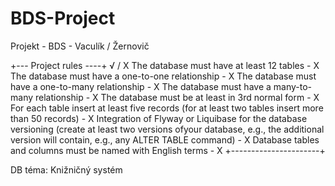 # BDS-Project
Projekt  - BDS - Vaculík / Žernovič

+--- Project rules ----+ √ / X
The database must have at least 12 tables                      - X
The database must have a one-to-one relationship               - X
The database must have a one-to-many relationship              - X
The database must have a many-to-many relationship             - X
The database must be at least in 3rd normal form               - X
For each table insert at least five records 
  (for at least two tables insert more than 50 records)        - X
Integration of Flyway or Liquibase for the database versioning 
  (create at least two versions ofyour database, e.g.,
  the additional version will contain, e.g., 
  any ALTER TABLE command)                                     - X
Database tables and columns must be named with English terms   - X
+----------------------+

DB téma: 
Knižničný systém


